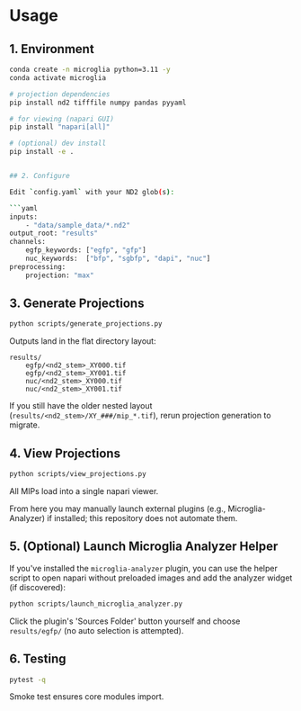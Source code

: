 # Usage

## 1. Environment

```bash
conda create -n microglia python=3.11 -y
conda activate microglia

# projection dependencies
pip install nd2 tifffile numpy pandas pyyaml

# for viewing (napari GUI)
pip install "napari[all]"

# (optional) dev install
pip install -e .


## 2. Configure

Edit `config.yaml` with your ND2 glob(s):

```yaml
inputs:
	- "data/sample_data/*.nd2"
output_root: "results"
channels:
	egfp_keywords: ["egfp", "gfp"]
	nuc_keywords:  ["bfp", "sgbfp", "dapi", "nuc"]
preprocessing:
	projection: "max"
```

## 3. Generate Projections

```bash
python scripts/generate_projections.py
```

Outputs land in the flat directory layout:

```
results/
	egfp/<nd2_stem>_XY000.tif
	egfp/<nd2_stem>_XY001.tif
	nuc/<nd2_stem>_XY000.tif
	nuc/<nd2_stem>_XY001.tif
```

If you still have the older nested layout (`results/<nd2_stem>/XY_###/mip_*.tif`), rerun projection generation to migrate.

## 4. View Projections

```bash
python scripts/view_projections.py
```

All MIPs load into a single napari viewer.

From here you may manually launch external plugins (e.g., Microglia-Analyzer) if installed; this repository does not automate them.

## 5. (Optional) Launch Microglia Analyzer Helper

If you've installed the `microglia-analyzer` plugin, you can use the helper script to open napari without preloaded images and add the analyzer widget (if discovered):

```bash
python scripts/launch_microglia_analyzer.py
```

Click the plugin's 'Sources Folder' button yourself and choose `results/egfp/` (no auto selection is attempted).

## 6. Testing

```bash
pytest -q
```

Smoke test ensures core modules import.
